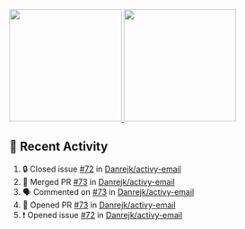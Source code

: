<a href="https://github.com/anuraghazra/github-readme-stats">
  <img height=200 src="https://readme-stats-danrejk.vercel.app/api?username=Danrejk&theme=github_dark&border_color=3d444d&count_private=true" />
</a>
<a href="https://github.com/anuraghazra/github-readme-stats">
  <img height=200 src="https://readme-stats-danrejk.vercel.app/api/top-langs/?username=Danrejk&layout=donut&theme=github_dark&border_color=3d444d&count_private=true" />
</a>

## 🚀 Recent Activity  
<!--START_SECTION:activity-->
1. 🔒 Closed issue [#72](https://github.com/Danrejk/activy-email/issues/72) in [Danrejk/activy-email](https://github.com/Danrejk/activy-email)
2. 🎉 Merged PR [#73](https://github.com/Danrejk/activy-email/pull/73) in [Danrejk/activy-email](https://github.com/Danrejk/activy-email)
3. 🗣 Commented on [#73](https://github.com/Danrejk/activy-email/pull/73#issuecomment-2781499108) in [Danrejk/activy-email](https://github.com/Danrejk/activy-email)
4. 💪 Opened PR [#73](https://github.com/Danrejk/activy-email/pull/73) in [Danrejk/activy-email](https://github.com/Danrejk/activy-email)
5. ❗ Opened issue [#72](https://github.com/Danrejk/activy-email/issues/72) in [Danrejk/activy-email](https://github.com/Danrejk/activy-email)
<!--END_SECTION:activity-->
